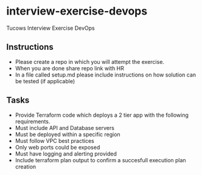 # interview-exercise-devops
Tucows Interview Exercise DevOps

## Instructions

- Please create a repo in which you will attempt the exercise.
- When you are done share repo link with HR
- In a file called setup.md please include instructions on how solution can be tested (if applicable)

## Tasks

- Provide Terraform code which deploys a 2 tier app with the following requirements.
 - Must include API and Database servers
 - Must be deployed within a specific region
 - Must follow VPC best practices
 - Only web ports could be exposed
 - Must have logging and alerting provided
- Include terraform plan output to confirm a succesfull execution plan creation

